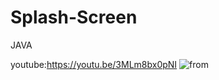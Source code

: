 # Splash-Screen
JAVA

youtube:https://youtu.be/3MLm8bx0pNI
![from](https://user-images.githubusercontent.com/71060268/144983214-6e76aac2-0141-424f-8815-3a865375cb3e.png)
